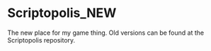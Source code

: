 # Scriptopolis_NEW
The new place for my game thing. Old versions can be found at the Scriptopolis repository.
